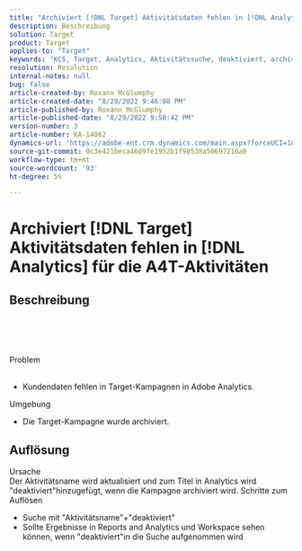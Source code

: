 ```yaml
---
title: "Archiviert [!DNL Target] Aktivitätsdaten fehlen in [!DNL Analytics] für die A4T-Aktivitäten"
description: Beschreibung
solution: Target
product: Target
applies-to: "Target"
keywords: "KCS, Target, Analytics, Aktivitätssuche, deaktiviert, archiviert"
resolution: Resolution
internal-notes: null
bug: false
article-created-by: Roxann McGlumphy
article-created-date: "8/29/2022 9:46:08 PM"
article-published-by: Roxann McGlumphy
article-published-date: "8/29/2022 9:58:42 PM"
version-number: 3
article-number: KA-14062
dynamics-url: "https://adobe-ent.crm.dynamics.com/main.aspx?forceUCI=1&pagetype=entityrecord&etn=knowledgearticle&id=0e880cf8-e327-ed11-9db1-002248086d3d"
source-git-commit: 0c3e421beca46d9fe1952b1f98538a50697216a0
workflow-type: tm+mt
source-wordcount: '93'
ht-degree: 5%

---
```


# Archiviert [!DNL Target] Aktivitätsdaten fehlen in [!DNL Analytics] für die A4T-Aktivitäten

## Beschreibung

<br><br><br><br>Problem<br><br>
- Kundendaten fehlen in Target-Kampagnen in Adobe Analytics.



Umgebung
- Die Target-Kampagne wurde archiviert.



## Auflösung

Ursache<br>
Der Aktivitätsname wird aktualisiert und zum Titel in Analytics wird &quot;deaktiviert&quot;hinzugefügt, wenn die Kampagne archiviert wird.
Schritte zum Auflösen
- Suche mit &quot;Aktivitätsname&quot;+&quot;deaktiviert&quot;
- Sollte Ergebnisse in Reports and Analytics und Workspace sehen können, wenn &quot;deaktiviert&quot;in die Suche aufgenommen wird

